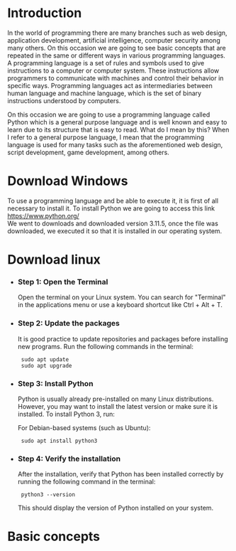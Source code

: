 # Introduction  
In the world of programming there are many branches such as web design, application development, artificial intelligence, computer security among many others. On this occasion we are going to see basic concepts that are repeated in the same or different ways in various programming languages. A programming language is a set of rules and symbols used to give instructions to a computer or computer system. These instructions allow programmers to communicate with machines and control their behavior in specific ways. Programming languages act as intermediaries between human language and machine language, which is the set of binary instructions understood by computers.

On this occasion we are going to use a programming language called Python which is a general purpose language and is well known and easy to learn due to its structure that is easy to read. What do I mean by this? When I refer to a general purpose language, I mean that the programming language is used for many tasks such as the aforementioned web design, script development, game development, among others.

# Download Windows

To use a programming language and be able to execute it, it is first of all necessary to install it. To install Python we are going to access this link  
    https://www.python.org/  
We went to downloads and downloaded version 3.11.5, once the file was downloaded, we executed it so that it is installed in our operating system.

# Download linux

 - ### Step 1: Open the Terminal
    Open the terminal on your Linux system. You can search for "Terminal" in the applications menu or use a keyboard shortcut like Ctrl + Alt + T.

 - ### Step 2: Update the packages
    It is good practice to update repositories and packages before installing new programs. Run the following commands in the terminal:

        sudo apt update
        sudo apt upgrade

 - ### Step 3: Install Python
    Python is usually already pre-installed on many Linux distributions. However, you may want to install the latest version or make sure it is installed. To install Python 3, run:

    For Debian-based systems (such as Ubuntu):

        sudo apt install python3

 - ### Step 4: Verify the installation
    After the installation, verify that Python has been installed correctly by running the following command in the terminal:

        python3 --version

    This should display the version of Python installed on your system.



# Basic concepts
